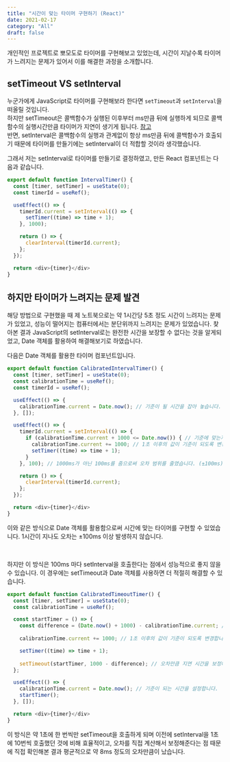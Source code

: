 ```yaml
---
title: "시간이 맞는 타이머 구현하기 (React)"
date: 2021-02-17
category: "All"
draft: false
---
```


개인적인 프로젝트로 뽀모도로 타이머를 구현해보고 있었는데, 시간이 지날수록 타이머가 느려지는 문제가 있어서 이를 해결한 과정을 소개합니다.

## setTimeout VS setInterval

누군가에게 JavaScript로 타이머를 구현해보라 한다면 `setTimeout`과 `setInterval`을 떠올릴 것입니다.  
하지만 setTimeout은 콜백함수가 실행된 이후부터 ms만큼 뒤에 실행하게 되므로 콜백함수의 실행시간만큼 타이머가 지연이 생기게 됩니다. [참고](https://ko.javascript.info/settimeout-setinterval)  
반면, setInterval은 콜백함수의 실행과 관계없이 항상 ms만큼 뒤에 콜백함수가 호출되기 때문에 타이머를 만들기에는 setInterval이 더 적합할 것이라 생각했습니다.  
  
그래서 저는 setInterval로 타이머를 만들기로 결정하였고, 만든 React 컴포넌트는 다음과 같습니다.

  ```js
  export default function IntervalTimer() {
    const [timer, setTimer] = useState(0);
    const timerId = useRef();

    useEffect(() => {
      timerId.current = setInterval(() => {
        setTimer((time) => time + 1);
      }, 1000);

      return () => {
        clearInterval(timerId.current);
      };
    });

    return <div>{timer}</div>
  }
  ```

## 하지만 타이머가 느려지는 문제 발견

해당 방법으로 구현했을 때 제 노트북으로는 약 1시간당 5초 정도 시간이 느려지는 문제가 있었고, 성능이 떨어지는 컴퓨터에서는 분단위까지 느려지는 문제가 있었습니다. 찾아본 결과 JavaScript의 setInterval로는 완전한 시간을 보장할 수 없다는 것을 알게되었고, Date 객체를 활용하여 해결해보기로 하였습니다.

다음은 Date 객체를 활용한 타이머 컴포넌트입니다.

  ```js
  export default function CalibratedIntervalTimer() {
    const [timer, setTimer] = useState(0);
    const calibrationTime = useRef();
    const timerId = useRef();

    useEffect(() => {
      calibrationTime.current = Date.now(); // 기준이 될 시간을 잡아 놓습니다.
    }, []);

    useEffect(() => {
      timerId.current = setInterval(() => {
        if (calibrationTime.current + 1000 <= Date.now()) { // 기준에 맞는지 판별합니다.
          calibrationTime.current += 1000; // 1초 이후의 값이 기준이 되도록 변경합니다.
          setTimer((time) => time + 1);
        }
      }, 100); // 1000ms가 아닌 100ms를 줌으로써 오차 범위를 줄였습니다. (±100ms)

      return () => {
        clearInterval(timerId.current);
      };
    });

    return <div>{timer}</div>
  }
  ```

  이와 같은 방식으로 Date 객체를 활용함으로써 시간에 맞는 타이머를 구현할 수 있었습니다. 1시간이 지나도 오차는 ±100ms 이상 발생하지 않습니다.

  <br>

  하지만 이 방식은 100ms 마다 setInterval을 호출한다는 점에서 성능적으로 좋지 않을 수 있습니다. 이 경우에는 setTimeout과 Date 객체를 사용하면 더 적절히 해결할 수 있습니다.

  ```js
  export default function CalibratedTimeoutTimer() {
    const [timer, setTimer] = useState(0);
    const calibrationTime = useRef();

    const startTimer = () => {
      const difference = (Date.now() + 1000) - calibrationTime.current; // 발생한 오차를 계산합니다.
      
      calibrationTime.current += 1000; // 1초 이후의 값이 기준이 되도록 변경합니다.

      setTimer((time) => time + 1);
      
      setTimeout(startTimer, 1000 - difference); // 오차만큼 지연 시간을 보정해줍니다.
    };

    useEffect(() => {
      calibrationTime.current = Date.now(); // 기준이 되는 시간을 설정합니다.
      startTimer();
    }, []);

    return <div>{timer}</div>
  }
  ```

  이 방식은 약 1초에 한 번씩만 setTimeout을 호출하게 되며 이전에 setInterval을 1초에 10번씩 호출했던 것에 비해 효율적이고, 오차를 직접 계산해서 보정해준다는 점 때문에 직접 확인해본 결과 평균적으로 약 8ms 정도의 오차만큼이 났습니다.
